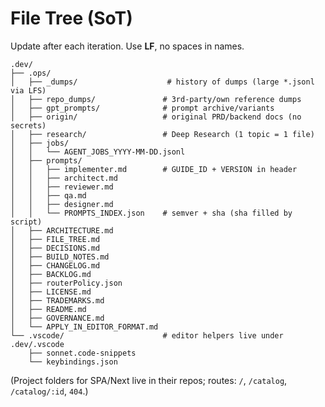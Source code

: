 # File Tree (SoT)

Update after each iteration. Use **LF**, no spaces in names.

```
.dev/
├── .ops/
│   ├── _dumps/                    # history of dumps (large *.jsonl via LFS)
│   ├── repo_dumps/               # 3rd-party/own reference dumps
│   ├── gpt_prompts/              # prompt archive/variants
│   ├── origin/                   # original PRD/backend docs (no secrets)
│   ├── research/                 # Deep Research (1 topic = 1 file)
│   ├── jobs/
│   │   └── AGENT_JOBS_YYYY-MM-DD.jsonl
│   ├── prompts/
│   │   ├── implementer.md        # GUIDE_ID + VERSION in header
│   │   ├── architect.md
│   │   ├── reviewer.md
│   │   ├── qa.md
│   │   ├── designer.md
│   │   └── PROMPTS_INDEX.json    # semver + sha (sha filled by script)
│   ├── ARCHITECTURE.md
│   ├── FILE_TREE.md
│   ├── DECISIONS.md
│   ├── BUILD_NOTES.md
│   ├── CHANGELOG.md
│   ├── BACKLOG.md
│   ├── routerPolicy.json
│   ├── LICENSE.md
│   ├── TRADEMARKS.md
│   ├── README.md
│   ├── GOVERNANCE.md
│   └── APPLY_IN_EDITOR_FORMAT.md
└── .vscode/                      # editor helpers live under .dev/.vscode
    ├── sonnet.code-snippets
    └── keybindings.json
```

(Project folders for SPA/Next live in their repos; routes: `/`, `/catalog`, `/catalog/:id`, `404`.)
